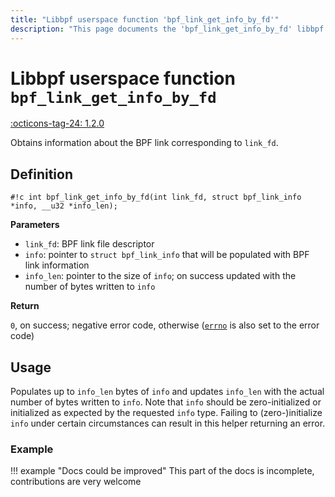 ```yaml
---
title: "Libbpf userspace function 'bpf_link_get_info_by_fd'"
description: "This page documents the 'bpf_link_get_info_by_fd' libbpf userspace function, including its definition, usage, and examples."
---
```

# Libbpf userspace function `bpf_link_get_info_by_fd`

<!-- [LIBBPF_TAG] -->
[:octicons-tag-24: 1.2.0](https://github.com/libbpf/libbpf/releases/tag/v1.2.0)
<!-- [/LIBBPF_TAG] -->

Obtains information about the BPF link corresponding to `link_fd`.

## Definition

`#!c int bpf_link_get_info_by_fd(int link_fd, struct bpf_link_info *info, __u32 *info_len);`

**Parameters**

- `link_fd`: BPF link file descriptor
- `info`: pointer to `struct bpf_link_info` that will be populated with BPF link information
- `info_len`: pointer to the size of `info`; on success updated with the number of bytes written to `info`

**Return**

`0`, on success; negative error code, otherwise ([`errno`](https://man7.org/linux/man-pages/man3/errno.3.html) is also set to the error code)

## Usage

Populates up to `info_len` bytes of `info` and updates `info_len` with the actual number of bytes written to `info`. Note that `info` should be zero-initialized or initialized as expected by the requested `info` type. Failing to (zero-)initialize `info` under certain circumstances can result in this helper returning an error.

### Example

!!! example "Docs could be improved"
    This part of the docs is incomplete, contributions are very welcome

